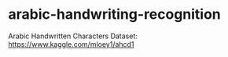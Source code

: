 # arabic-handwriting-recognition
Arabic Handwritten Characters Dataset: https://www.kaggle.com/mloey1/ahcd1
